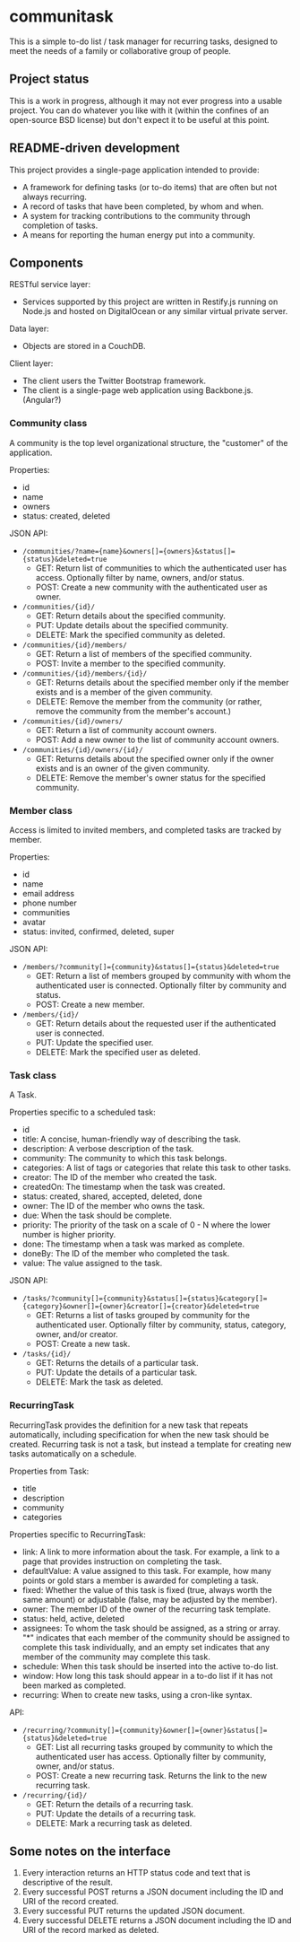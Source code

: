 # communitask

This is a simple to-do list / task manager for recurring tasks, designed to meet the needs of a family or collaborative group of people.

## Project status

This is a work in progress, although it may not ever progress into a usable project. You can do whatever you like with it (within the confines of an open-source BSD license) but don't expect it to be useful at this point.

## README-driven development

This project provides a single-page application intended to provide:

* A framework for defining tasks (or to-do items) that are often but not always recurring.
* A record of tasks that have been completed, by whom and when.
* A system for tracking contributions to the community through completion of tasks.
* A means for reporting the human energy put into a community.

## Components

RESTful service layer:

* Services supported by this project are written in Restify.js running on Node.js and hosted on DigitalOcean or any similar virtual private server.

Data layer:

* Objects are stored in a CouchDB.

Client layer:

* The client users the Twitter Bootstrap framework.
* The client is a single-page web application using Backbone.js. (Angular?)

### Community class

A community is the top level organizational structure, the "customer" of the application.

Properties:

* id
* name
* owners
* status: created, deleted

JSON API:

* ```/communities/?name={name}&owners[]={owners}&status[]={status}&deleted=true```
	* GET: Return list of communities to which the authenticated user has access. Optionally filter by name, owners, and/or status.
	* POST: Create a new community with the authenticated user as owner.
* ```/communities/{id}/```
	* GET: Return details about the specified community.
	* PUT: Update details about the specified community.
	* DELETE: Mark the specified community as deleted.
* ```/communities/{id}/members/```
	* GET: Return a list of members of the specified community.
	* POST: Invite a member to the specified community.
* ```/communities/{id}/members/{id}/```
	* GET: Returns details about the specified member only if the member exists and is a member of the given community.
	* DELETE: Remove the member from the community (or rather, remove the community from the member's account.)
* ```/communities/{id}/owners/```
	* GET: Return a list of community account owners.
	* POST: Add a new owner to the list of community account owners.
* ```/communities/{id}/owners/{id}/```
	* GET: Returns details about the specified owner only if the owner exists and is an owner of the given community.
	* DELETE: Remove the member's owner status for the specified community.

### Member class

Access is limited to invited members, and completed tasks are tracked by member.

Properties:

* id
* name
* email address
* phone number
* communities
* avatar
* status: invited, confirmed, deleted, super

JSON API:

* ```/members/?community[]={community}&status[]={status}&deleted=true```
	* GET: Return a list of members grouped by community with whom the authenticated user is connected. Optionally filter by community and status.
	* POST: Create a new member.
* ```/members/{id}/```
	* GET: Return details about the requested user if the authenticated user is connected.
	* PUT: Update the specified user.
	* DELETE: Mark the specified user as deleted.

### Task class

A Task.

Properties specific to a scheduled task:

* id
* title: A concise, human-friendly way of describing the task.
* description: A verbose description of the task.
* community: The community to which this task belongs.
* categories: A list of tags or categories that relate this task to other tasks.
* creator: The ID of the member who created the task.
* createdOn: The timestamp when the task was created.
* status: created, shared, accepted, deleted, done
* owner: The ID of the member who owns the task.
* due: When the task should be complete.
* priority: The priority of the task on a scale of 0 - N where the lower number is higher priority.
* done: The timestamp when a task was marked as complete.
* doneBy: The ID of the member who completed the task.
* value: The value assigned to the task.

JSON API:

* ```/tasks/?community[]={community}&status[]={status}&category[]={category}&owner[]={owner}&creator[]={creator}&deleted=true```
	* GET: Returns a list of tasks grouped by community for the authenticated user. Optionally filter by community, status, category, owner, and/or creator.
	* POST: Create a new task.
* ```/tasks/{id}/```
	* GET: Returns the details of a particular task.
	* PUT: Update the details of a particular task.
	* DELETE: Mark the task as deleted.

### RecurringTask

RecurringTask provides the definition for a new task that repeats automatically, including specification for when the new task should be created. Recurring task is not a task, but instead a template for creating new tasks automatically on a schedule.

Properties from Task:

* title
* description
* community
* categories

Properties specific to RecurringTask:

* link: A link to more information about the task. For example, a link to a page that provides instruction on completing the task.
* defaultValue: A value assigned to this task. For example, how many points or gold stars a member is awarded for completing a task.
* fixed: Whether the value of this task is fixed (true, always worth the same amount) or adjustable (false, may be adjusted by the member).
* owner: The member ID of the owner of the recurring task template.
* status: held, active, deleted
* assignees: To whom the task should be assigned, as a string or array. "*" indicates that each member of the community should be assigned to complete this task individually, and an empty set indicates that any member of the community may complete this task.
* schedule: When this task should be inserted into the active to-do list.
* window: How long this task should appear in a to-do list if it has not been marked as completed.
* recurring: When to create new tasks, using a cron-like syntax.

API:

* ```/recurring/?community[]={community}&owner[]={owner}&status[]={status}&deleted=true```
	* GET: List all recurring tasks grouped by community to which the authenticated user has access. Optionally filter by community, owner, and/or status.
	* POST: Create a new recurring task. Returns the link to the new recurring task.
* ```/recurring/{id}/```
	* GET: Return the details of a recurring task.
	* PUT: Update the details of a recurring task.
	* DELETE: Mark a recurring task as deleted.

## Some notes on the interface

1. Every interaction returns an HTTP status code and text that is descriptive of the result.
2. Every successful POST returns a JSON document including the ID and URI of the record created.
3. Every successful PUT returns the updated JSON document.
4. Every successful DELETE returns a JSON document including the ID and URI of the record marked as deleted.

